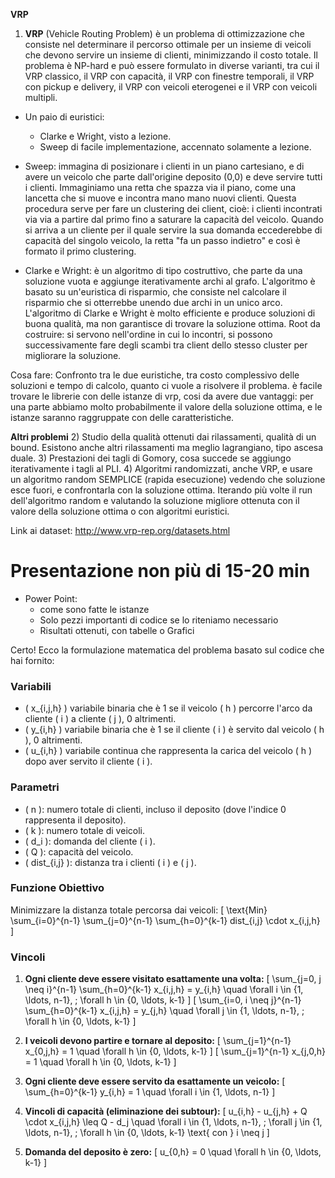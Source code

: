 **VRP**

1) **VRP** (Vehicle Routing Problem) è un problema di ottimizzazione che consiste nel determinare il percorso ottimale per un insieme di veicoli che devono servire un insieme di clienti, minimizzando il costo totale. Il problema è NP-hard e può essere formulato in diverse varianti, tra cui il VRP classico, il VRP con capacità, il VRP con finestre temporali, il VRP con pickup e delivery, il VRP con veicoli eterogenei e il VRP con veicoli multipli.

- Un paio di euristici:
  - Clarke e Wright, visto a lezione.
  - Sweep di facile implementazione, accennato solamente a lezione.
  
- Sweep: immagina di posizionare i clienti in un piano cartesiano, e di avere un veicolo che parte dall'origine deposito (0,0) e deve servire tutti i clienti. Immaginiamo una retta che spazza via il piano, come una lancetta che si muove e incontra mano mano nuovi clienti. 
  Questa procedura serve per fare un clustering dei client, cioè: i clienti incontrati via via a partire dal primo fino a saturare la capacità del veicolo. Quando si arriva a un cliente per il quale servire la sua domanda eccederebbe di capacità del singolo veicolo, la retta "fa un passo indietro" e così è formato il primo clustering. 
- Clarke e Wright: è un algoritmo di tipo costruttivo, che parte da una soluzione vuota e aggiunge iterativamente archi al grafo. L'algoritmo è basato su un'euristica di risparmio, che consiste nel calcolare il risparmio che si otterrebbe unendo due archi in un unico arco. L'algoritmo di Clarke e Wright è molto efficiente e produce soluzioni di buona qualità, ma non garantisce di trovare la soluzione ottima.
  Root da costruire: si servono nell'ordine in cui lo incontri, si possono successivamente fare degli scambi tra client dello stesso cluster per migliorare la soluzione.

Cosa fare: Confronto tra le due euristiche, tra costo complessivo delle soluzioni e tempo di calcolo, quanto ci vuole a risolvere il problema. 
è facile trovare le librerie con delle istanze di vrp, cosi da avere due vantaggi: per una parte abbiamo molto probabilmente il valore della soluzione ottima, e le istanze saranno raggruppate con delle caratteristiche. 

**Altri problemi**
2) Studio della qualità ottenuti dai rilassamenti, qualità di un bound. Esistono anche altri rilassamenti ma meglio lagrangiano, tipo ascesa duale.
3) Prestazioni dei tagli di Gomory, cosa succede se aggiungo iterativamente i tagli al PLI.
4) Algoritmi randomizzati, anche VRP, e usare un algoritmo random SEMPLICE (rapida esecuzione) vedendo che soluzione esce fuori, e confrontarla con la soluzione ottima. 
Iterando più volte il run dell'algoritmo random e valutando la soluzione migliore ottenuta con il valore della soluzione ottima o con algoritmi euristici.


Link ai dataset: http://www.vrp-rep.org/datasets.html


# Presentazione non più di 15-20 min
- Power Point: 
  - come sono fatte le istanze
  - Solo pezzi importanti di codice se lo riteniamo necessario
  - Risultati ottenuti, con tabelle o Grafici



Certo! Ecco la formulazione matematica del problema basato sul codice che hai fornito:

### Variabili
- \( x_{i,j,h} \) variabile binaria che è 1 se il veicolo \( h \) percorre l'arco da cliente \( i \) a cliente \( j \), 0 altrimenti.
- \( y_{i,h} \) variabile binaria che è 1 se il cliente \( i \) è servito dal veicolo \( h \), 0 altrimenti.
- \( u_{i,h} \) variabile continua che rappresenta la carica del veicolo \( h \) dopo aver servito il cliente \( i \).

### Parametri
- \( n \): numero totale di clienti, incluso il deposito (dove l'indice 0 rappresenta il deposito).
- \( k \): numero totale di veicoli.
- \( d_i \): domanda del cliente \( i \).
- \( Q \): capacità del veicolo.
- \( dist_{i,j} \): distanza tra i clienti \( i \) e \( j \).

### Funzione Obiettivo
Minimizzare la distanza totale percorsa dai veicoli:
\[ \text{Min} \sum_{i=0}^{n-1} \sum_{j=0}^{n-1} \sum_{h=0}^{k-1} dist_{i,j} \cdot x_{i,j,h} \]

### Vincoli
1. **Ogni cliente deve essere visitato esattamente una volta:**
   \[ \sum_{j=0, j \neq i}^{n-1} \sum_{h=0}^{k-1} x_{i,j,h} = y_{i,h} \quad \forall i \in \{1, \ldots, n-1\}, \; \forall h \in \{0, \ldots, k-1\} \]
   \[ \sum_{i=0, i \neq j}^{n-1} \sum_{h=0}^{k-1} x_{i,j,h} = y_{j,h} \quad \forall j \in \{1, \ldots, n-1\}, \; \forall h \in \{0, \ldots, k-1\} \]

2. **I veicoli devono partire e tornare al deposito:**
   \[ \sum_{j=1}^{n-1} x_{0,j,h} = 1 \quad \forall h \in \{0, \ldots, k-1\} \]
   \[ \sum_{j=1}^{n-1} x_{j,0,h} = 1 \quad \forall h \in \{0, \ldots, k-1\} \]

3. **Ogni cliente deve essere servito da esattamente un veicolo:**
   \[ \sum_{h=0}^{k-1} y_{i,h} = 1 \quad \forall i \in \{1, \ldots, n-1\} \]

4. **Vincoli di capacità (eliminazione dei subtour):**
   \[ u_{i,h} - u_{j,h} + Q \cdot x_{i,j,h} \leq Q - d_j \quad \forall i \in \{1, \ldots, n-1\}, \; \forall j \in \{1, \ldots, n-1\}, \; \forall h \in \{0, \ldots, k-1\} \text{ con } i \neq j \]

5. **Domanda del deposito è zero:**
   \[ u_{0,h} = 0 \quad \forall h \in \{0, \ldots, k-1\} \]